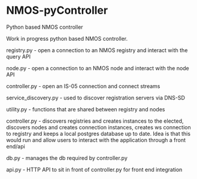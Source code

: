 # NMOS-pyController
Python based NMOS controller

Work in progress python based NMOS controller.



registry.py - open a connection to an NMOS registry and interact with the query API<br>

node.py - open a connection to an NMOS node and interact with the node API<br>

controller.py - open an IS-05 connection and connect streams<br>

service_discovery.py - used to discover registration servers via DNS-SD<br>

utility.py - functions that are shared between registry and nodes<br>

controller.py - discovers registries and creates instances to the elected, discovers nodes and creates connection instances, creates ws connection to registry and keeps a local postgres database up to date. Idea is that this would run and allow users to interact with the application through a front end/api<br>

db.py - manages the db required by controller.py<br>

api.py - HTTP API to sit in front of controller.py for front end integration<br>
